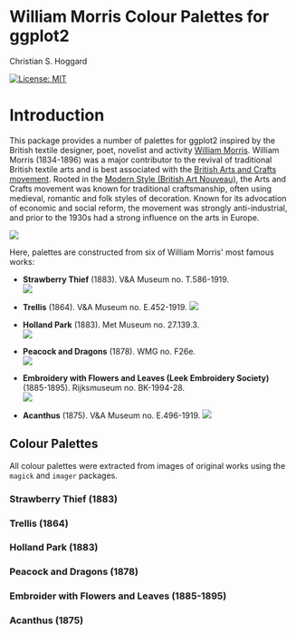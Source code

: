 William Morris Colour Palettes for ggplot2 
================
Christian S. Hoggard

[![License:
MIT](https://img.shields.io/badge/License-MIT-yellow.svg)](https://github.com/cshoggard/morris/blob/master/LICENSE.md)


# Introduction

This package provides a number of palettes for ggplot2 inspired by the British textile designer, poet, novelist and activity [William Morris](https://en.wikipedia.org/wiki/William_Morris). William Morris (1834-1896) was a major contributor to the revival of traditional British textile arts and is best associated with the [British Arts and Crafts movement](https://en.wikipedia.org/wiki/Arts_and_Crafts_movement). Rooted in the [Modern Style (British Art Nouveau)](https://en.wikipedia.org/wiki/Modern_Style_(British_Art_Nouveau_style)), the Arts and Crafts movement was known for traditional craftsmanship, often using medieval, romantic and folk styles of decoration. Known for its advocation of economic and social reform, the movement was strongly anti-industrial, and prior to the 1930s had a strong influence on the arts in Europe.  

![](readme_files/wm.jpg)

Here, palettes are constructed from six of William Morris' most famous works: 

- **Strawberry Thief** (1883). V&A Museum no. T.586-1919.  
![](readme_files/st.jpg)  

- **Trellis** (1864). V&A Museum no. E.452-1919. 
![](readme_files/t.jpg)  

- **Holland Park** (1883). Met Museum no. 27.139.3.  
![](readme_files/hp.jpg)  

- **Peacock and Dragons** (1878). WMG no. F26e.  
![](readme_files/pd.jpg)  

- **Embroidery with Flowers and Leaves (Leek Embroidery Society)** (1885-1895). Rijksmuseum no. BK-1994-28.  
![](readme_files/fl.jpg)  

- **Acanthus** (1875). V&A Museum no. E.496-1919. 
![](readme_files/ajpg)

## Colour Palettes  

All colour palettes were extracted from images of original works using the `magick` and `imager` packages.

### Strawberry Thief (1883)  

### Trellis (1864)  

### Holland Park (1883)  

### Peacock and Dragons (1878)  

### Embroider with Flowers and Leaves (1885-1895)  

### Acanthus (1875)
